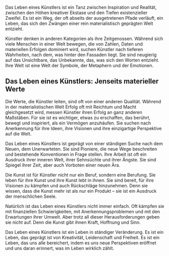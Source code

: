 Das Leben eines Künstlers ist ein Tanz zwischen Inspiration und Realität, zwischen den Höhen kreativer Ekstase und den Tiefen existenzieller Zweifel. Es ist ein Weg, der oft abseits der ausgetretenen Pfade verläuft, ein Leben, das sich den Zwängen einer rein materialistisch geprägten Welt entzieht.

Künstler denken in anderen Kategorien als ihre Zeitgenossen. Während sich viele Menschen in einer Welt bewegen, die von Zahlen, Daten und materiellen Erfolgen dominiert wird, suchen Künstler nach tieferen Wahrheiten, nach dem, was hinter den Fassaden liegt. Sie sind neugierig auf das Unsichtbare, das Unbekannte, das, was sich den Worten entzieht. Ihre Welt ist eine Welt der Symbole, der Metaphern und der Emotionen.

## Das Leben eines Künstlers: Jenseits materieller Werte

Die Werte, die Künstler leiten, sind oft von einer anderen Qualität. Während in der materialistischen Welt Erfolg oft mit Reichtum und Macht gleichgesetzt wird, messen Künstler ihren Erfolg an ganz anderen Maßstäben. Für sie ist es wichtiger, etwas zu erschaffen, das berührt, bewegt und inspiriert, als ein Vermögen anzuhäufen. Sie suchen nach Anerkennung für ihre Ideen, ihre Visionen und ihre einzigartige Perspektive auf die Welt.

Das Leben eines Künstlers ist geprägt von einer ständigen Suche nach dem Neuen, dem Unerwarteten. Sie sind Pioniere, die neue Wege beschreiten und bestehende Konventionen in Frage stellen. Ihre Arbeit ist oft ein Ausdruck ihrer inneren Welt, ihrer Sehnsüchte und ihrer Ängste. Sie sind Spiegel ihrer Zeit, aber auch Vorboten einer neuen Ära.

Die Kunst ist für Künstler nicht nur ein Beruf, sondern eine Berufung. Sie leben für ihre Kunst und ihre Kunst lebt in ihnen. Sie sind bereit, für ihre Visionen zu kämpfen und auch Rückschläge hinzunehmen. Denn sie wissen, dass die Kunst mehr ist als nur ein Produkt – sie ist ein Ausdruck der menschlichen Seele.

Natürlich ist das Leben eines Künstlers nicht immer einfach. Oft kämpfen sie mit finanziellen Schwierigkeiten, mit Anerkennungsproblemen und mit den Erwartungen ihrer Umwelt. Aber trotz all dieser Herausforderungen geben sie nicht auf. Denn die Kunst gibt ihnen Kraft, Hoffnung und Sinn.

Das Leben eines Künstlers ist ein Leben in ständiger Veränderung. Es ist ein Leben, das geprägt ist von Kreativität, Leidenschaft und Freiheit. Es ist ein Leben, das uns alle bereichert, indem es uns neue Perspektiven eröffnet und uns daran erinnert, was im Leben wirklich zählt.

